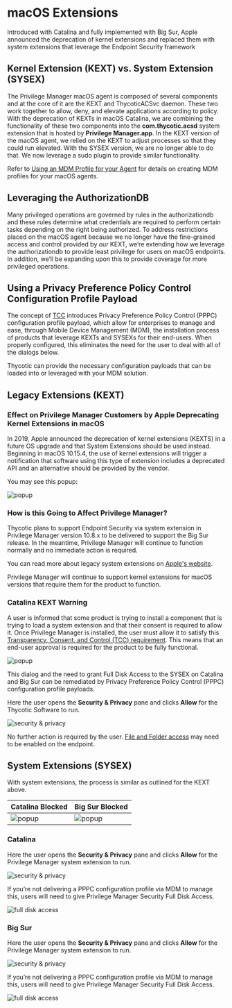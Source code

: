 [title]: # (macOS Extensions)
[tags]: # (macOS,kext,sysex)
[priority]: # (26)
# macOS Extensions

Introduced with Catalina and fully implemented with Big Sur, Apple announced the deprecation of kernel extensions and replaced them with system extensions that leverage the Endpoint Security framework

## Kernel Extension (KEXT) vs. System Extension (SYSEX)

The Privilege Manager macOS agent is composed of several components and at the core of it are the KEXT and ThycoticACSvc daemon. These two work together to allow, deny, and elevate applications according to policy. With the deprecation of KEXTs in macOS Catalina, we are combining the functionality of these two components into the __com.thycotic.acsd__ system extension that is hosted by __Privilege Manager.app__. In the KEXT version of the macOS agent, we relied on the KEXT to adjust processes so that they could run elevated. With the SYSEX version, we are no longer able to do that. We now leverage a sudo plugin to provide similar functionality.

Refer to [Using an MDM Profile for your Agent](../../agents/macOS/mdm-profiles.md) for details on creating MDM profiles for your macOS agents.

## Leveraging the AuthorizationDB

Many privileged operations are governed by rules in the authorizationdb and these rules determine what credentials are required to perform certain tasks depending on the right being authorized. To address restrictions placed on the macOS agent because we no longer have the fine-grained access and control provided by our KEXT, we’re extending how we leverage the authorizationdb to provide least privilege for users on macOS endpoints. In addition, we’ll be expanding upon this to provide coverage for more privileged operations.

## Using a Privacy Preference Policy Control Configuration Profile Payload

The concept of [TCC](tcc-access.md) introduces Privacy Preference Policy Control (PPPC) configuration profile payload, which allow for enterprises to manage and ease, through Mobile Device Management (MDM), the installation process of products that leverage KEXTs and SYSEXs for their end-users. When properly configured, this eliminates the need for the user to deal with all of the dialogs below.

Thycotic can provide the necessary configuration payloads that can be loaded into or leveraged with your MDM solution.

## Legacy Extensions (KEXT)

### Effect on Privilege Manager Customers by Apple Deprecating Kernel Extensions in macOS

In 2019, Apple announced the deprecation of kernel extensions (KEXTS) in a future OS upgrade and that System Extensions should be used instead. Beginning in macOS 10.15.4, the use of kernel extensions will trigger a notification that software using this type of extension includes a deprecated API and an alternative should be provided by the vendor.

You may see this popup:

![popup](images/kexts.png "System notification about extension deprecation")

### How is this Going to Affect Privilege Manager?

Thycotic plans to support Endpoint Security via system extension in Privilege Manager version 10.8.x to be delivered to support the Big Sur release. In the meantime, Privilege Manager will continue to function normally and no immediate action is required.

You can read more about legacy system extensions on [Apple's website](https://support.apple.com/en-us/HT210999).

Privilege Manager will continue to support kernel extensions for macOS versions that require them for the product to function.

### Catalina KEXT Warning

A user is informed that some product is trying to install a component that is trying to load a system extension and that their consent is required to allow it. Once Privilege Manager is installed, the user must allow it to satisfy this [Transparency, Consent, and Control (TCC) requirement](tcc-access.md). This means that an end-user approval is required for the product to be fully functional. 

![popup](images/sysex/blocked_kext.png "System Extension Blocked notification")

This dialog and the need to grant Full Disk Access to the SYSEX on Catalina and Big Sur can be remediated by Privacy Preference Policy Control (PPPC) configuration profile payloads.

Here the user opens the __Security & Privacy__ pane and clicks __Allow__ for the Thycotic Software to run. 

![security & privacy](images/sysex/allow-kext.png "Security & Privacy pane Allow button")

No further action is required by the user. [File and Folder access](tcc-access.md) may need to be enabled on the endpoint.

## System Extensions (SYSEX)

With system extensions, the process is similar as outlined for the KEXT above.

| Catalina Blocked | Big Sur Blocked |
| ----- | ----- |
| ![popup](images/sysex/blocked_sysex.png "System Extension Blocked notification") | ![popup](images/sysex/new-blocked.png "System Extension Blocked notification") |

### Catalina

Here the user opens the __Security & Privacy__ pane and clicks __Allow__ for the Privilege Manager system extension to run. 

![security & privacy](images/sysex/allow-kext.png "Security & Privacy pane Allow button")

If you’re not delivering a PPPC configuration profile via MDM to manage this, users will need to give Privilege Manager Security Full Disk Access.

![full disk access](images/sysex/full-disk.png "Granting Privilege Manager full disk access")

### Big Sur

Here the user opens the __Security & Privacy__ pane and clicks __Allow__ for the Privilege Manager system extension to run. 

![security & privacy](images/sysex/new-allow.png "Security & Privacy pane Allow button")

If you’re not delivering a PPPC configuration profile via MDM to manage this, users will need to give Privilege Manager Security Full Disk Access.

![full disk access](images/sysex/full-disk-big.png "Granting Privilege Manager full disk access")
